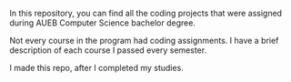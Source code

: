 In this repository, you can find all the coding projects that were assigned
during AUEB Computer Science bachelor degree.

Not every course in the program had coding assignments. I have a brief description of each course I passed every semester.

I made this repo, after I completed my studies.
